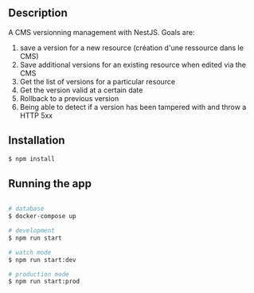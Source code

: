 ## Description

A CMS versionning management with NestJS. Goals are:
1. save a version for a new resource (création d'une ressource dans le CMS)
2. Save additional versions for an existing resource when edited via the CMS
3. Get the list of versions for a particular resource
4. Get the version valid at a certain date
5. Rollback to a previous version
6. Being able to detect if a version has been tampered with
and throw a HTTP 5xx

## Installation

```bash
$ npm install
```

## Running the app

```bash

# database
$ docker-compose up

# development
$ npm run start

# watch mode
$ npm run start:dev

# production mode
$ npm run start:prod
```
